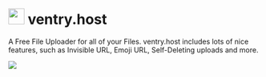 # <img src="https://ventry.host/images/mhills.de.png" width="32px" height="32px"> ventry.host
A Free File Uploader for all of your Files. ventry.host includes lots of nice features, such as Invisible URL, Emoji URL, Self-Deleting uploads and more.

<img src="https://ventry.host/uploads/ventry-banner.png">
